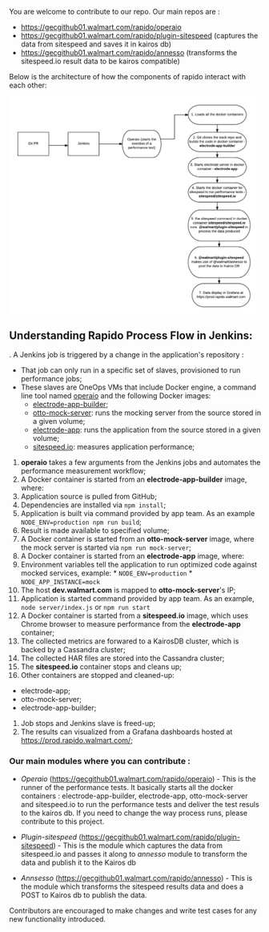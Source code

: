 
You are welcome to contribute to our repo. Our main repos are :

- https://gecgithub01.walmart.com/rapido/operaio
- https://gecgithub01.walmart.com/rapido/plugin-sitespeed  (captures the data from sitespeed and saves it in kairos db)
- https://gecgithub01.walmart.com/rapido/annesso (transforms the sitespeed.io result data to be kairos compatible)

Below is the architecture of how the components of rapido interact with each other:

![architecture](./images/rapido_arch_contribute.png)

## Understanding Rapido Process Flow in Jenkins:
. A Jenkins job is triggered by a change in the application's repository :
  * That job can only run in a specific set of slaves, provisioned to run performance jobs;
  * These slaves are OneOps VMs that include Docker engine, a command line tool named [operaio](https://gecgithub01.walmart.com/rapido/operaio) and the following Docker images:
    * [electrode-app-builder](https://gecgithub01.walmart.com/rapido/pilot/blob/extended/docker/electrode-app-builder/Dockerfile);
    * [otto-mock-server](https://gecgithub01.walmart.com/rapido/pilot/blob/extended/docker/otto-mock-server/Dockerfile): runs the mocking server from the source stored in a given volume;
    * [electrode-app](https://gecgithub01.walmart.com/rapido/pilot/blob/extended/docker/electrode-app/Dockerfile): runs the application from the source stored in a given volume;
    * [sitespeed.io](https://hub.docker.com/r/sitespeedio/sitespeed.io/builds/bwtaeag2jnxi2xk3urfg3tj/): measures application performance;
1. __operaio__ takes a few arguments from the Jenkins jobs and automates the performance measurement workflow; 
1. A Docker container is started from an __electrode-app-builder__ image, where:
  1. Application source is pulled from GitHub;
  1. Dependencies are installed via `npm install`;
  1. Application is built via command provided by app team. As an example `NODE_ENV=production npm run build`;
  1. Result is made available to specified volume;
1. A Docker container is started from an __otto-mock-server__ image, where the mock server is started via `npm run mock-server`;
1. A Docker container is started from an __electrode-app__ image, where:
  1. Environment variables tell the application to run optimized code against mocked services, example: 
    * `NODE_ENV=production`
    * `NODE_APP_INSTANCE=mock`
  1. The host __dev.walmart.com__ is mapped to __otto-mock-server__'s IP;
  1. Application is started command provided by app team. As an example,  `node server/index.js` or `npm run start`
1. A Docker container is started from a __sitespeed.io__ image, which uses Chrome browser to measure performance from the __electrode-app__ container;
1. The collected metrics are forwared to a KairosDB cluster, which is backed by a Cassandra cluster;
1. The collected HAR files are stored into the Cassandra cluster;
1. The __sitespeed.io__ container stops and cleans up;
1. Other containers are stopped and cleaned-up:
  * electrode-app;
  * otto-mock-server;
  * electrode-app-builder;
1. Job stops and Jenkins slave is freed-up;
1. The results can visualized from a Grafana dashboards hosted at https://prod.rapido.walmart.com/;

### Our main modules where you can contribute :
- *Operaio* (https://gecgithub01.walmart.com/rapido/operaio) - This is the runner of the performance tests. It basically starts all the docker containers : electrode-app-builder, electrode-app, otto-mock-server and sitespeed.io to run the performance tests and deliver the test resuls to the kairos db.  If you need to change the way process runs, please contribute to this project.

- *Plugin-sitespeed* (https://gecgithub01.walmart.com/rapido/plugin-sitespeed) - This is the module which captures the data from sitespeed.io and passes it along to *annesso* module to transform the data and publish it to the Kairos db

- *Annsesso*  (https://gecgithub01.walmart.com/rapido/annesso)  - This is the module which transforms the sitespeed results data and does a POST to Kairos db to publish the data.

Contributors are encouraged to make changes and write test cases for any new functionality introduced.